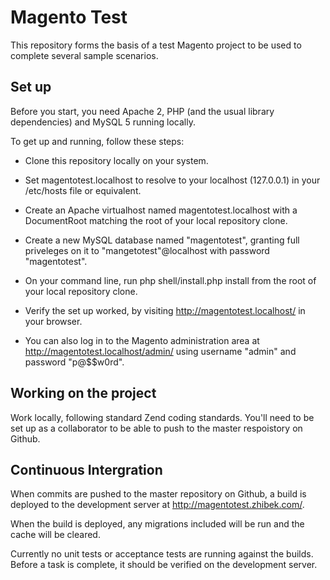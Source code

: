Magento Test
============

This repository forms the basis of a test Magento project to be used to complete several sample scenarios.


Set up
------

Before you start, you need Apache 2, PHP (and the usual library dependencies) and MySQL 5 running locally.

To get up and running, follow these steps:

- Clone this repository locally on your system.

- Set magentotest.localhost to resolve to your localhost (127.0.0.1) in your /etc/hosts file or equivalent.

- Create an Apache virtualhost named magentotest.localhost with a DocumentRoot matching the root of your local repository clone.

- Create a new MySQL database named "magentotest", granting full priveleges on it to "mangetotest"@localhost with password "magentotest".

- On your command line, run php shell/install.php install from the root of your local repository clone.

- Verify the set up worked, by visiting http://magentotest.localhost/ in your browser.

- You can also log in to the Magento administration area at http://magentotest.localhost/admin/ using username "admin" and password "p@$$w0rd".


Working on the project
----------------------

Work locally, following standard Zend coding standards. You'll need to be set up as a collaborator to be able to push to the master respoistory on Github.


Continuous Intergration
-----------------------

When commits are pushed to the master repository on Github, a build is deployed to the development server at http://magentotest.zhibek.com/.

When the build is deployed, any migrations included will be run and the cache will be cleared.

Currently no unit tests or acceptance tests are running against the builds. Before a task is complete, it should be verified on the development server.